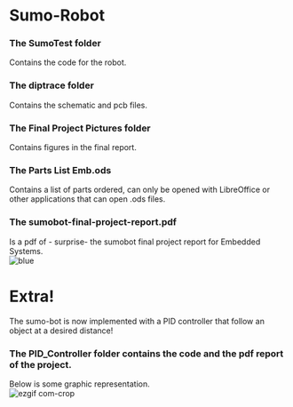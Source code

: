 # Sumo-Robot
### The SumoTest folder 
Contains the code for the robot. <br />
### The diptrace folder
Contains the schematic and pcb files.<br />
### The Final Project Pictures folder 
Contains figures in the final report.<br />
### The Parts List Emb.ods 
Contains a list of parts ordered, can only be opened with LibreOffice or other applications 
that can open .ods files.<br />
### The sumobot-final-project-report.pdf 
Is a pdf of - surprise- the sumobot final project report for Embedded Systems.<br />
![blue](https://user-images.githubusercontent.com/30231031/39676810-85666ed6-513e-11e8-99f9-928e76b7bbfa.jpg)

# Extra!
The sumo-bot is now implemented with a PID controller that follow an object at a desired distance!
### The PID_Controller folder contains the code and the pdf report of the project. 
Below is some graphic representation. <br />
 ![ezgif com-crop](https://user-images.githubusercontent.com/30231031/39677028-9503a742-5142-11e8-8732-1edfd169191b.gif)